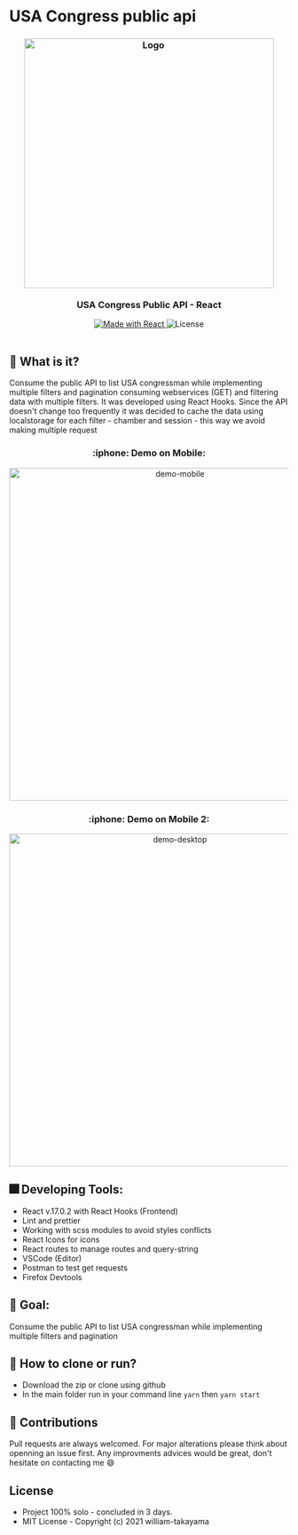 # USA Congress public api

<h3 align="center">
    <img alt="Logo" title="#logo" width="450px" src="https://encrypted-tbn0.gstatic.com/images?q=tbn:ANd9GcTYKK-LkqyNtWLD0IcdAzEy-PwvjKJgOcjGaA&usqp=CAU">
    <br><br>
    <b>USA Congress Public API - React</b>  
    <br>
</h3>

<p align="center">
  <a href="https://beyoung.com.br">
    <img alt="Made with React" src="https://img.shields.io/badge/created%20with-React-blue">
  </a>
  <a>
  <img alt="License" src="https://img.shields.io/github/license/vitorserrano/ecoleta?color=%237519C1">
  <br><br>
</p>

## :triangular_flag_on_post: What is it? 
  Consume the public API to list USA congressman while implementing multiple filters and pagination consuming webservices (GET) and filtering data with multiple filters. It was developed using React Hooks. Since the API doesn't change too frequently it was decided to cache the data using localstorage for each filter - chamber and session - this way we avoid making multiple request

  <h3 align="center"> :iphone: Demo on Mobile: </h3>
  <p align="center">
    <img src="https://media.giphy.com/media/pOAFvSXpkQcZ4ATbyj/giphy.gif" width="600px" align="center" alt="demo-mobile">
  </p>
  
  <h3 align="center"> :iphone: Demo on Mobile 2: </h3>
  <p align="center">
    <img src="https://media.giphy.com/media/g1VslggCAYQk9PKpVE/giphy.gif" width="600px" align="center" alt="demo-desktop">
  </p>
  
## :fireworks: Developing Tools: 
  - React v.17.0.2 with React Hooks (Frontend)
  - Lint and prettier
  - Working with scss modules to avoid styles conflicts
  - React Icons for icons
  - React routes to manage routes and query-string
  - VSCode (Editor)
  - Postman to test get requests
  - Firefox Devtools

## :rocket: Goal:
  Consume the public API to list USA congressman while implementing multiple filters and pagination
  
## :feet: How to clone or run?
  - Download the zip or clone using github
  - In the main folder run in your command line ```yarn``` then ```yarn start```
 
## :metal: Contributions
Pull requests are always welcomed. For major alterations please think about openning an issue first.
Any improvments advices would be great, don't hesitate on contacting me :smile:

## License
- Project 100% solo - concluded in 3 days. 
- MIT License - Copyright (c) 2021 william-takayama

